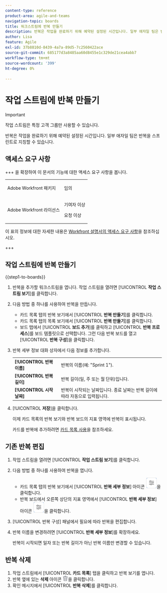 ```yaml
---
content-type: reference
product-area: agile-and-teams
navigation-topic: boards
title: 워크스트림에 반복 만들기
description: 반복은 작업을 완료하기 위해 예약된 설정된 시간입니다. 일부 애자일 팀은 반복을 스프린트로 지칭할 수 있습니다.
author: Lisa
feature: Agile
exl-id: 37b8810d-8439-4a7a-89d5-7c2560422ace
source-git-commit: 685177d3a8485aa60d8455e1c329de21cea4abb7
workflow-type: tm+mt
source-wordcount: '399'
ht-degree: 0%

---
```


# 작업 스트림에 반복 만들기

>[!IMPORTANT]
>
>작업 스트림은 특정 고객 그룹만 사용할 수 있습니다.

반복은 작업을 완료하기 위해 예약된 설정된 시간입니다. 일부 애자일 팀은 반복을 스프린트로 지칭할 수 있습니다.

## 액세스 요구 사항

+++ 을 확장하여 이 문서의 기능에 대한 액세스 요구 사항을 봅니다.

<table style="table-layout:auto"> 
 <col> 
 <col> 
 <tbody> 
  <tr> 
   <td role="rowheader">Adobe Workfront 패키지</td> 
   <td> <p>임의</p> </td> 
  </tr> 
  <tr> 
   <td role="rowheader">Adobe Workfront 라이선스</td> 
   <td> 
   <p>기여자 이상</p> 
   <p>요청 이상</p>
   </td> 
  </tr>  
 </tbody> 
</table>

이 표의 정보에 대한 자세한 내용은 [Workfront 설명서의 액세스 요구 사항](/help/quicksilver/administration-and-setup/add-users/access-levels-and-object-permissions/access-level-requirements-in-documentation.md)을 참조하십시오.

+++

## 작업 스트림에 반복 만들기

{{step1-to-boards}}

1. 반복을 추가할 워크스트림을 엽니다. 작업 스트림을 열려면 [!UICONTROL **작업 스트림 보기**]&#x200B;를 클릭합니다.
1. 다음 방법 중 하나를 사용하여 반복을 만듭니다.

   * 카드 목록 탭의 반복 보기에서 [!UICONTROL **반복 만들기**]&#x200B;를 클릭합니다.
   * 카드 목록 탭의 목록 보기에서 [!UICONTROL **반복 만들기**]&#x200B;를 클릭합니다.
   * 보드 탭에서 [!UICONTROL **보드 추가**]&#x200B;를 클릭하고 [!UICONTROL **반복 프로세스**]&#x200B;를 보드 템플릿으로 선택합니다. 그런 다음 반복 보드를 열고 [!UICONTROL **반복 구성**]&#x200B;을 클릭합니다.

1. 반복 세부 정보 대화 상자에서 다음 정보를 추가합니다.

   <table style="table-layout:auto"> 
    <tbody> 
     <tr> 
      <td><strong>[!UICONTROL 반복 이름]</strong></td> 
      <td>반복의 이름(예: "Sprint 1").</td> 
     </tr> 
     <tr> 
      <td><strong>[!UICONTROL 반복 길이]</strong></td> 
      <td>반복 길이(일, 주 또는 월 단위)입니다.</td> 
     </tr>
     <tr> 
      <td><strong>[!UICONTROL 시작 날짜]</strong></td> 
      <td>반복이 시작되는 날짜입니다. 종료 날짜는 반복 길이에 따라 자동으로 입력됩니다.</td> 
     </tr> 
    </tbody> 
   </table>

1. [!UICONTROL **저장**]&#x200B;을 클릭합니다.

   이제 카드 목록의 반복 보기와 반복 보드의 지표 영역에 반복이 표시됩니다.

   카드를 반복에 추가하려면 [카드 목록 사용](/help/quicksilver/agile/use-boards-agile-planning-tools/use-card-list.md)을 참조하세요.

## 기존 반복 편집

1. 작업 스트림을 열려면 [!UICONTROL **작업 스트림 보기**]&#x200B;를 클릭합니다.
1. 다음 방법 중 하나를 사용하여 반복을 엽니다.

   * 카드 목록 탭의 반복 보기에서 [!UICONTROL **반복 세부 정보**] 아이콘 ![반복 세부 정보](assets/iteration-details-button.png)을 클릭합니다.
   * 반복 보드에서 오른쪽 상단의 지표 영역에서 [!UICONTROL **반복 세부 정보**] 아이콘 ![반복 세부 정보](assets/iteration-details-button.png)을 클릭합니다.

1. [!UICONTROL 반복 구성] 패널에서 필요에 따라 반복을 편집합니다.
1. 반복 이름을 변경하려면 [!UICONTROL **반복 세부 정보**]&#x200B;를 확장하세요.

   반복이 시작되면 일자 또는 반복 길이가 아닌 반복 이름만 변경할 수 있습니다.

<!--   

1. <span class="preview">To add goals to the iteration, expand [!UICONTROL **Goals**].</span>
1. <span class="preview">Click [!UICONTROL **Add goal**], and type the goal name.</span>

   <span class="preview">As goals are completed during the iteration, you can select the check box to mark them complete, or click the **Delete** icon ![Delete icon](assets/delete.png) to delete a goal. The metrics area on the top right of the iteration shows how many goals exist and how many have been completed.</span>

<div class="preview">

## Assign cards to the next iteration

Use the [!UICONTROL Next Iteration] column to move cards from the current iteration to the next iteration, without sending them to the backlog first.

1. Move a card to the [!UICONTROL **Next Iteration**] column, or add a new card directly in the column.
1. Access the next iteration by clicking the [!UICONTROL **Next Iteration**] column title, or by clicking the up-pointing arrow next to the iteration name on the top of the screen.

   The cards that you marked to come over to the next iteration are placed in the columns that correspond with their status.

</div>
-->

## 반복 삭제

1. 작업 스트림에서 [!UICONTROL **카드 목록**] 탭을 클릭하고 반복 보기를 엽니다.
1. 반복 옆에 있는 **삭제** 아이콘 ![삭제 아이콘](assets/delete.png)을 클릭합니다.
1. 확인 메시지에서 [!UICONTROL **반복 삭제**]&#x200B;를 클릭합니다.
